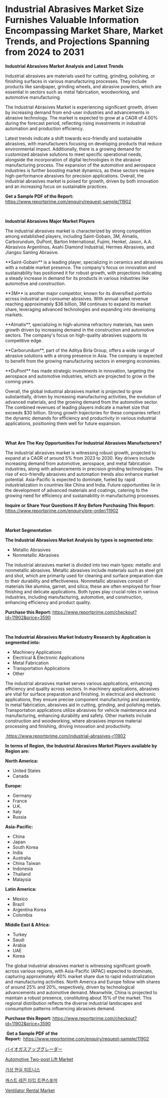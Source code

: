 <p><h1>Industrial Abrasives Market Size Furnishes Valuable Information Encompassing Market Share, Market Trends, and Projections Spanning from 2024 to 2031</h1></p><p><strong>Industrial Abrasives Market Analysis and Latest Trends</strong></p>
<p><p>Industrial abrasives are materials used for cutting, grinding, polishing, or finishing surfaces in various manufacturing processes. They include products like sandpaper, grinding wheels, and abrasive powders, which are essential in sectors such as metal fabrication, woodworking, and automotive manufacturing. </p><p>The Industrial Abrasives Market is experiencing significant growth, driven by increasing demand from end-user industries and advancements in abrasive technology. The market is expected to grow at a CAGR of 4.00% during the forecast period, reflecting rising investments in industrial automation and production efficiency. </p><p>Latest trends indicate a shift towards eco-friendly and sustainable abrasives, with manufacturers focusing on developing products that reduce environmental impact. Additionally, there is a growing demand for customized abrasive solutions to meet specific operational needs, alongside the incorporation of digital technologies in the abrasive manufacturing process. The expansion of the automotive and aerospace industries is further boosting market dynamics, as these sectors require high-performance abrasives for precision applications. Overall, the industrial abrasives market is poised for growth, driven by both innovation and an increasing focus on sustainable practices.</p></p>
<p><strong>Get a Sample PDF of the Report:&nbsp;</strong> <a href="https://www.reportprime.com/enquiry/request-sample/11902">https://www.reportprime.com/enquiry/request-sample/11902</a></p>
<p>&nbsp;</p>
<p><strong>Industrial Abrasives Major Market Players</strong></p>
<p><p>The industrial abrasives market is characterized by strong competition among established players, including Saint-Gobain, 3M, Almatis, Carborundum, DuPont, Barton International, Fujimi, Henkel, Jason, A.A. Abrasivos Argentinos, Asahi Diamond Industrial, Hermes Abrasives, and Jiangsu Sanling Abrasive. </p><p>**Saint-Gobain** is a leading player, specializing in ceramics and abrasives with a notable market presence. The company's focus on innovation and sustainability has positioned it for robust growth, with projections indicating a steady increase in demand for its products in various industries like automotive and construction. </p><p>**3M** is another major competitor, known for its diversified portfolio across industrial and consumer abrasives. With annual sales revenue reaching approximately $36 billion, 3M continues to expand its market share, leveraging advanced technologies and expanding into developing markets. </p><p>**Almatis**, specializing in high-alumina refractory materials, has seen growth driven by increasing demand in the construction and automotive sectors. The company's focus on high-quality abrasives supports its competitive edge. </p><p>**Carborundum**, part of the Aditya Birla Group, offers a wide range of abrasive solutions with a strong presence in Asia. The company is expected to benefit from the growing manufacturing sectors in emerging economies.</p><p>**DuPont** has made strategic investments in innovation, targeting the aerospace and automotive industries, which are projected to grow in the coming years.</p><p>Overall, the global industrial abrasives market is projected to grow substantially, driven by increasing manufacturing activities, the evolution of advanced materials, and the growing demand from the automotive sector. The combined revenues of leading players indicate a market size that exceeds $30 billion. Strong growth trajectories for these companies reflect the dynamic demands for efficiency and productivity in various industrial applications, positioning them well for future expansion.</p></p>
<p>&nbsp;</p>
<p><strong>What Are The Key Opportunities For Industrial Abrasives Manufacturers?</strong></p>
<p><p>The industrial abrasives market is witnessing robust growth, projected to expand at a CAGR of around 5% from 2023 to 2030. Key drivers include increasing demand from automotive, aerospace, and metal fabrication industries, along with advancements in precision grinding technologies. The rise of eco-friendly abrasives and automation trends also enhance market potential. Asia-Pacific is expected to dominate, fueled by rapid industrialization in countries like China and India. Future opportunities lie in the development of advanced materials and coatings, catering to the growing need for efficiency and sustainability in manufacturing processes.</p></p>
<p><strong>Inquire or Share Your Questions If Any Before Purchasing This Report:</strong> <a href="https://www.reportprime.com/enquiry/pre-order/11902">https://www.reportprime.com/enquiry/pre-order/11902</a></p>
<p>&nbsp;</p>
<p><strong>Market Segmentation</strong></p>
<p><strong>The Industrial Abrasives Market Analysis by types is segmented into:</strong></p>
<p><ul><li>Metallic Abrasives</li><li>Nonmetallic Abrasives</li></ul></p>
<p><p>The industrial abrasives market is divided into two main types: metallic and nonmetallic abrasives. Metallic abrasives include materials such as steel grit and shot, which are primarily used for cleaning and surface preparation due to their durability and effectiveness. Nonmetallic abrasives consist of materials like alumina, garnet, and silica; these are often employed for finer finishing and delicate applications. Both types play crucial roles in various industries, including manufacturing, automotive, and construction, enhancing efficiency and product quality.</p></p>
<p><strong>Purchase this Report:&nbsp;</strong><a href="https://www.reportprime.com/checkout?id=11902&price=3590">https://www.reportprime.com/checkout?id=11902&price=3590</a></p>
<p>&nbsp;</p>
<p><strong>The Industrial Abrasives Market Industry Research by Application is segmented into:</strong></p>
<p><ul><li>Machinery Applications</li><li>Electrical & Electronic Applications</li><li>Metal Fabrication</li><li>Transportation Applications</li><li>Other</li></ul></p>
<p><p>The industrial abrasives market serves various applications, enhancing efficiency and quality across sectors. In machinery applications, abrasives are vital for surface preparation and finishing. In electrical and electronic applications, they ensure precise component manufacturing and assembly. In metal fabrication, abrasives aid in cutting, grinding, and polishing metals. Transportation applications utilize abrasives for vehicle maintenance and manufacturing, enhancing durability and safety. Other markets include construction and woodworking, where abrasives improve material processing and finishing, driving innovation and productivity.</p></p>
<p><a href="https://www.reportprime.com/industrial-abrasives-r11902">&nbsp;https://www.reportprime.com/industrial-abrasives-r11902</a></p>
<p><strong>In terms of Region, the Industrial Abrasives Market Players available by Region are:</strong></p>
<p>
    <p> <strong> North America: </strong>
        <ul>
            <li>United States</li>
            <li>Canada</li>
        </ul>
        </p> 
    <p> <strong> Europe: </strong>
        <ul>
            <li>Germany</li>
            <li>France</li>
            <li>U.K.</li>
            <li>Italy</li>
            <li>Russia</li>
        </ul>
        </p> 
    <p> <strong> Asia-Pacific: </strong>
        <ul>
            <li>China</li>
            <li>Japan</li>
            <li>South Korea</li>
            <li>India</li>
            <li>Australia</li>
            <li>China Taiwan</li>
            <li>Indonesia</li>
            <li>Thailand</li>
            <li>Malaysia</li>
        </ul>
        </p> 
    <p> <strong> Latin America: </strong>
        <ul>
            <li>Mexico</li>
            <li>Brazil</li>
            <li>Argentina Korea</li>
            <li>Colombia</li>
        </ul>
        </p> 
    <p> <strong> Middle East & Africa: </strong>
        <ul>
            <li>Turkey</li>
            <li>Saudi</li>
            <li>Arabia</li>
            <li>UAE</li>
            <li>Korea</li>
        </ul>
    </p>
    </p>
<p><p>The global industrial abrasives market is witnessing significant growth across various regions, with Asia-Pacific (APAC) expected to dominate, capturing approximately 40% market share due to rapid industrialization and manufacturing activities. North America and Europe follow with shares of around 25% and 20%, respectively, driven by technological advancements and automotive demand. Meanwhile, China is projected to maintain a robust presence, constituting about 15% of the market. This regional distribution reflects the diverse industrial landscapes and consumption patterns influencing abrasives demand.</p></p>
<p><strong>Purchase this Report: </strong><a href="https://www.reportprime.com/checkout?id=11902&price=3590">https://www.reportprime.com/checkout?id=11902&price=3590</a></p>
<p>&nbsp;<strong>Get a Sample PDF of the Report:&nbsp;&nbsp;</strong><a href="https://www.reportprime.com/enquiry/request-sample/11902">https://www.reportprime.com/enquiry/request-sample/11902</a></p>
<p><strong></strong></p>
<p><p><a href="https://medium.com/@royfoote921/%E3%83%90%E3%82%A4%E3%82%AA%E3%82%AC%E3%82%B9%E3%82%A2%E3%83%83%E3%83%97%E3%82%B0%E3%83%AC%E3%83%BC%E3%83%80%E3%83%BC%E5%B8%82%E5%A0%B4%E3%81%AE%E3%83%88%E3%83%AC%E3%83%B3%E3%83%89%E3%81%A8%E5%88%86%E6%9E%90-%E5%B0%86%E6%9D%A5%E3%81%AE%E6%88%90%E9%95%B7%E3%81%AE%E3%81%9F%E3%82%81%E3%81%AE%E6%A9%9F%E4%BC%9A%E3%81%A8%E8%AA%B2%E9%A1%8C-2024%E5%B9%B4-2031%E5%B9%B4-e4652851737f">バイオガスアップグレーダー</a></p><p><a href="https://issuu.com/reportprime-2/docs/automotive-two-post-lift-market-siz_16349fbf0a2013">Automotive Two-post Lift Market</a></p><p><a href="https://medium.com/@wpzbonrg51/%EA%B0%80%EC%83%81-%ED%98%84%EC%8B%A4-%ED%94%BC%ED%8A%B8%EB%8B%88%EC%8A%A4-%EC%8B%9C%EC%9E%A5-%EC%A0%84%EB%A7%9D-%EB%B0%8F-%EC%8B%9C%EC%9E%A5-%EC%A0%90%EC%9C%A0%EC%9C%A8-%EB%B6%84%EC%84%9D-%EC%84%B1%EC%9E%A5-%EB%8F%99%ED%96%A5-%EB%B0%8F-%EC%8B%9C%EC%9E%A5-%EC%98%88%EC%B8%A1-2024-2031-2e56dad0d4c4">가상 현실 피트니스</a></p><p><a href="https://medium.com/@wpzbonrg51/%EC%A0%84%EB%9E%B5-%EB%A1%9C%EB%93%9C%EB%A7%B5-%EA%B8%80%EB%A1%9C%EB%B2%8C-%EC%BA%90%EC%8A%A4%ED%8A%B8-%EB%A0%88%EC%A7%84-%ED%83%80%EC%9E%85-%EB%B3%80%EC%95%95%EA%B8%B0-%EC%8B%9C%EC%9E%A5-%ED%86%B5%EC%B0%B0%EB%A0%A5-%EB%B0%8F-%EA%B8%B0%ED%9A%8C-2024-2031-e2e01fba1ce2">캐스트 레진 타입 트랜스포머</a></p><p><a href="https://medium.com/@jillianwyattgb94/navigating-the-ventilator-rental-market-expert-analysis-and-market-forecast-for-period-from-2024-9e35695b6049">Ventilator Rental Market</a></p></p>